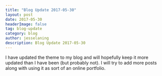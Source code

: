 ```yaml
---
title: "Blog Update 2017-05-30"
layout: post
date: 2017-05-30
headerImage: false
tag: blog-update
category: blog
author: jesselaning
description: Blog Update 2017-05-30
---
```


I have updated the theme to my blog and will hopefully keep it more updated than I have been (but probably not). I will try to add more posts along with using it as sort of an online portfolio.